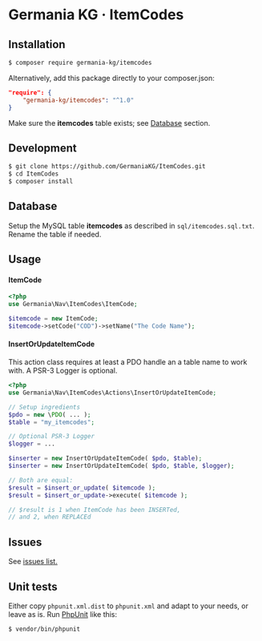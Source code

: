 # Germania KG · ItemCodes



## Installation

```bash
$ composer require germania-kg/itemcodes
```

Alternatively, add this package directly to your composer.json:

```json
"require": {
    "germania-kg/itemcodes": "^1.0"
}
```

Make sure the **itemcodes** table exists; see [Database](#database) section.

## Development

```bash
$ git clone https://github.com/GermaniaKG/ItemCodes.git
$ cd ItemCodes
$ composer install
```

## Database

Setup the MySQL table **itemcodes** as described in `sql/itemcodes.sql.txt`.
Rename the table if needed. 

## Usage

#### ItemCode

```php
<?php
use Germania\Nav\ItemCodes\ItemCode;

$itemcode = new ItemCode;
$itemcode->setCode("COD")->setName("The Code Name");
```


#### InsertOrUpdateItemCode

This action class requires at least a PDO handle an a table name to work with. A PSR-3 Logger is optional.

```php
<?php
use Germania\Nav\ItemCodes\Actions\InsertOrUpdateItemCode;

// Setup ingredients
$pdo = new \PDO( ... );
$table = "my_itemcodes";

// Optional PSR-3 Logger
$logger = ...

$inserter = new InsertOrUpdateItemCode( $pdo, $table);
$inserter = new InsertOrUpdateItemCode( $pdo, $table, $logger);

// Both are equal:
$result = $insert_or_update( $itemcode );
$result = $insert_or_update->execute( $itemcode );

// $result is 1 when ItemCode has been INSERTed,
// and 2, when REPLACEd
```

## Issues

See [issues list.][i0]

[i0]: https://github.com/GermaniaKG/ItemCodes/issues 

## Unit tests

Either copy `phpunit.xml.dist` to `phpunit.xml` and adapt to your needs, or leave as is. Run [PhpUnit](https://phpunit.de/) like this:

```bash
$ vendor/bin/phpunit
```
